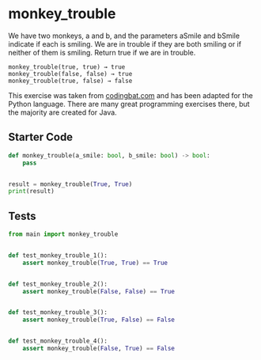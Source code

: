 # monkey_trouble





We have two monkeys, a and b, and the parameters aSmile and bSmile indicate if each is smiling. We are in trouble if they are both smiling or if neither of them is smiling. Return true if we are in trouble.

```
monkey_trouble(true, true) → true
monkey_trouble(false, false) → true
monkey_trouble(true, false) → false
```

This exercise was taken from [codingbat.com](https://codingbat.com/prob/p181646) and has been adapted for the Python language. There are many great programming exercises there, but the majority are created for Java.

## Starter Code
```python
def monkey_trouble(a_smile: bool, b_smile: bool) -> bool:
    pass


result = monkey_trouble(True, True)
print(result)
```

## Tests
```python
from main import monkey_trouble


def test_monkey_trouble_1():
    assert monkey_trouble(True, True) == True


def test_monkey_trouble_2():
    assert monkey_trouble(False, False) == True


def test_monkey_trouble_3():
    assert monkey_trouble(True, False) == False


def test_monkey_trouble_4():
    assert monkey_trouble(False, True) == False
```
